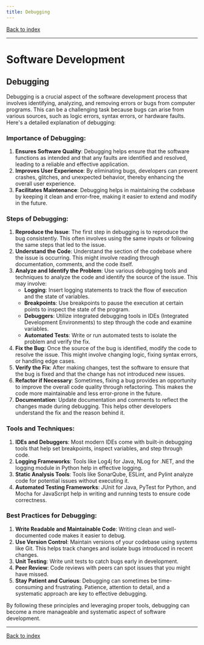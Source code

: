 ```yaml
---
title: Debugging
---
```


[Back to index](index.html)

---
# Software Development
## Debugging

Debugging is a crucial aspect of the software development process that involves identifying, analyzing, and removing errors or bugs from computer programs. This can be a challenging task because bugs can arise from various sources, such as logic errors, syntax errors, or hardware faults. Here's a detailed explanation of debugging:

### Importance of Debugging:
1. **Ensures Software Quality**: Debugging helps ensure that the software functions as intended and that any faults are identified and resolved, leading to a reliable and effective application.
2. **Improves User Experience**: By eliminating bugs, developers can prevent crashes, glitches, and unexpected behavior, thereby enhancing the overall user experience.
3. **Facilitates Maintenance**: Debugging helps in maintaining the codebase by keeping it clean and error-free, making it easier to extend and modify in the future.

### Steps of Debugging:
1. **Reproduce the Issue**: The first step in debugging is to reproduce the bug consistently. This often involves using the same inputs or following the same steps that led to the issue.
2. **Understand the Code**: Understand the section of the codebase where the issue is occurring. This might involve reading through documentation, comments, and the code itself.
3. **Analyze and Identify the Problem**: Use various debugging tools and techniques to analyze the code and identify the source of the issue. This may involve:
   - **Logging**: Insert logging statements to track the flow of execution and the state of variables.
   - **Breakpoints**: Use breakpoints to pause the execution at certain points to inspect the state of the program.
   - **Debuggers**: Utilize integrated debugging tools in IDEs (Integrated Development Environments) to step through the code and examine variables.
   - **Automated Tests**: Write or run automated tests to isolate the problem and verify the fix.
4. **Fix the Bug**: Once the source of the bug is identified, modify the code to resolve the issue. This might involve changing logic, fixing syntax errors, or handling edge cases.
5. **Verify the Fix**: After making changes, test the software to ensure that the bug is fixed and that the change has not introduced new issues.
6. **Refactor if Necessary**: Sometimes, fixing a bug provides an opportunity to improve the overall code quality through refactoring. This makes the code more maintainable and less error-prone in the future.
7. **Documentation**: Update documentation and comments to reflect the changes made during debugging. This helps other developers understand the fix and the reason behind it.

### Tools and Techniques:
1. **IDEs and Debuggers**: Most modern IDEs come with built-in debugging tools that help set breakpoints, inspect variables, and step through code.
2. **Logging Frameworks**: Tools like Log4j for Java, NLog for .NET, and the logging module in Python help in effective logging.
3. **Static Analysis Tools**: Tools like SonarQube, ESLint, and Pylint analyze code for potential issues without executing it.
4. **Automated Testing Frameworks**: JUnit for Java, PyTest for Python, and Mocha for JavaScript help in writing and running tests to ensure code correctness.

### Best Practices for Debugging:
1. **Write Readable and Maintainable Code**: Writing clean and well-documented code makes it easier to debug.
2. **Use Version Control**: Maintain versions of your codebase using systems like Git. This helps track changes and isolate bugs introduced in recent changes.
3. **Unit Testing**: Write unit tests to catch bugs early in development.
4. **Peer Review**: Code reviews with peers can spot issues that you might have missed.
5. **Stay Patient and Curious**: Debugging can sometimes be time-consuming and frustrating. Patience, attention to detail, and a systematic approach are key to effective debugging.

By following these principles and leveraging proper tools, debugging can become a more manageable and systematic aspect of software development.

---
[Back to index](index.html)
